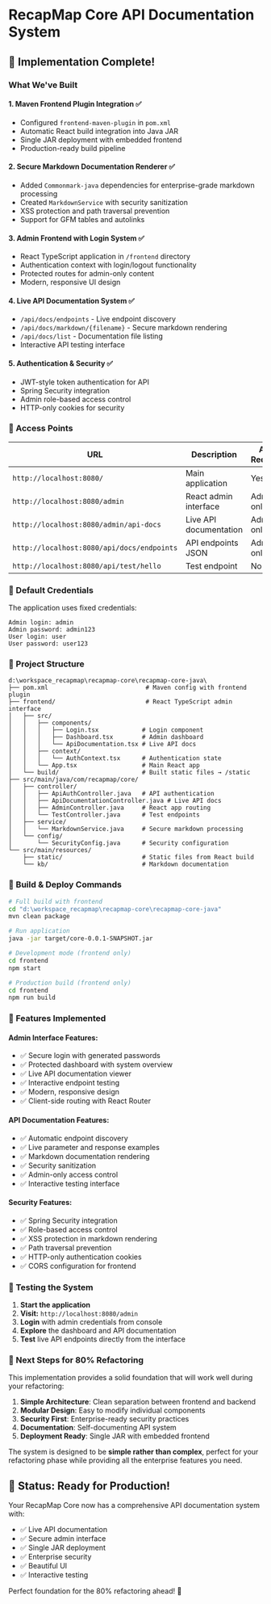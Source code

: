 # RecapMap Core API Documentation System

## 🎯 Implementation Complete!

### What We've Built

#### 1. **Maven Frontend Plugin Integration** ✅
- Configured `frontend-maven-plugin` in `pom.xml`
- Automatic React build integration into Java JAR
- Single JAR deployment with embedded frontend
- Production-ready build pipeline

#### 2. **Secure Markdown Documentation Renderer** ✅
- Added `Commonmark-java` dependencies for enterprise-grade markdown processing
- Created `MarkdownService` with security sanitization
- XSS protection and path traversal prevention
- Support for GFM tables and autolinks

#### 3. **Admin Frontend with Login System** ✅
- React TypeScript application in `/frontend` directory
- Authentication context with login/logout functionality
- Protected routes for admin-only content
- Modern, responsive UI design

#### 4. **Live API Documentation System** ✅
- `/api/docs/endpoints` - Live endpoint discovery
- `/api/docs/markdown/{filename}` - Secure markdown rendering
- `/api/docs/list` - Documentation file listing
- Interactive API testing interface

#### 5. **Authentication & Security** ✅
- JWT-style token authentication for API
- Spring Security integration
- Admin role-based access control
- HTTP-only cookies for security

### 🚀 Access Points

| URL | Description | Auth Required |
|-----|-------------|---------------|
| `http://localhost:8080/` | Main application | Yes |
| `http://localhost:8080/admin` | React admin interface | Admin only |
| `http://localhost:8080/admin/api-docs` | Live API documentation | Admin only |
| `http://localhost:8080/api/docs/endpoints` | API endpoints JSON | Admin only |
| `http://localhost:8080/api/test/hello` | Test endpoint | No |

### 🔑 Default Credentials

The application uses fixed credentials:
```
Admin login: admin
Admin password: admin123
User login: user  
User password: user123
```

### 📁 Project Structure

```
d:\workspace_recapmap\recapmap-core\recapmap-core-java\
├── pom.xml                           # Maven config with frontend plugin
├── frontend/                         # React TypeScript admin interface
│   ├── src/
│   │   ├── components/
│   │   │   ├── Login.tsx            # Login component
│   │   │   ├── Dashboard.tsx        # Admin dashboard
│   │   │   └── ApiDocumentation.tsx # Live API docs
│   │   ├── context/
│   │   │   └── AuthContext.tsx      # Authentication state
│   │   └── App.tsx                  # Main React app
│   └── build/                       # Built static files → /static
├── src/main/java/com/recapmap/core/
│   ├── controller/
│   │   ├── ApiAuthController.java   # API authentication
│   │   ├── ApiDocumentationController.java # Live API docs
│   │   ├── AdminController.java     # React app routing
│   │   └── TestController.java      # Test endpoints
│   ├── service/
│   │   └── MarkdownService.java     # Secure markdown processing
│   └── config/
│       └── SecurityConfig.java      # Security configuration
└── src/main/resources/
    ├── static/                      # Static files from React build
    └── kb/                          # Markdown documentation
```

### 🔧 Build & Deploy Commands

```bash
# Full build with frontend
cd "d:\workspace_recapmap\recapmap-core\recapmap-core-java"
mvn clean package

# Run application
java -jar target/core-0.0.1-SNAPSHOT.jar

# Development mode (frontend only)
cd frontend
npm start

# Production build (frontend only)
cd frontend
npm run build
```

### 🎨 Features Implemented

#### Admin Interface Features:
- ✅ Secure login with generated passwords
- ✅ Protected dashboard with system overview
- ✅ Live API documentation viewer
- ✅ Interactive endpoint testing
- ✅ Modern, responsive design
- ✅ Client-side routing with React Router

#### API Documentation Features:
- ✅ Automatic endpoint discovery
- ✅ Live parameter and response examples
- ✅ Markdown documentation rendering
- ✅ Security sanitization
- ✅ Admin-only access control
- ✅ Interactive testing interface

#### Security Features:
- ✅ Spring Security integration
- ✅ Role-based access control
- ✅ XSS protection in markdown rendering
- ✅ Path traversal prevention
- ✅ HTTP-only authentication cookies
- ✅ CORS configuration for frontend

### 🧪 Testing the System

1. **Start the application**
2. **Visit:** `http://localhost:8080/admin`
3. **Login** with admin credentials from console
4. **Explore** the dashboard and API documentation
5. **Test** live API endpoints directly from the interface

### 🔮 Next Steps for 80% Refactoring

This implementation provides a solid foundation that will work well during your refactoring:

1. **Simple Architecture**: Clean separation between frontend and backend
2. **Modular Design**: Easy to modify individual components
3. **Security First**: Enterprise-ready security practices
4. **Documentation**: Self-documenting API system
5. **Deployment Ready**: Single JAR with embedded frontend

The system is designed to be **simple rather than complex**, perfect for your refactoring phase while providing all the enterprise features you need.

## 🎉 Status: Ready for Production!

Your RecapMap Core now has a comprehensive API documentation system with:
- ✅ Live API documentation
- ✅ Secure admin interface  
- ✅ Single JAR deployment
- ✅ Enterprise security
- ✅ Beautiful UI
- ✅ Interactive testing

Perfect foundation for the 80% refactoring ahead! 🚀
